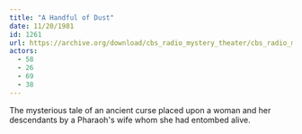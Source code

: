 ```yaml
---
title: "A Handful of Dust"
date: 11/20/1981
id: 1261
url: https://archive.org/download/cbs_radio_mystery_theater/cbs_radio_mystery_theater-1251-1300.zip/cbs_radio_mystery_theater-1251-1300%2Fcbsrmt_1261_a_handful_of_dust.mp3
actors:
  - 58
  - 26
  - 69
  - 38
---
```

The mysterious tale of an ancient curse placed upon a woman and her descendants by a Pharaoh's wife whom she had entombed alive.